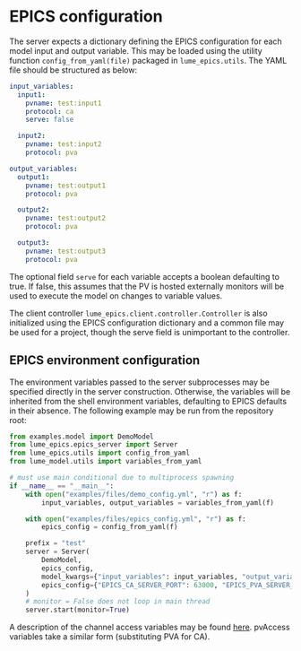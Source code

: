# EPICS configuration


The server expects a dictionary defining the EPICS configuration for each model input and output variable. This may be loaded using the utility function `config_from_yaml(file)` packaged in `lume_epics.utils`. The YAML file should be structured as below:


```yaml
input_variables:
  input1:
    pvname: test:input1
    protocol: ca
    serve: false

  input2:
    pvname: test:input2
    protocol: pva

output_variables:
  output1:
    pvname: test:output1
    protocol: pva

  output2:
    pvname: test:output2
    protocol: pva

  output3:
    pvname: test:output3
    protocol: pva
```

The optional field `serve` for each variable accepts a boolean defaulting to true. If false, this assumes that the PV is hosted externally monitors will be used to execute the model on changes to variable values.

The client controller `lume_epics.client.controller.Controller` is also initialized using the EPICS configuration dictionary and a common file may be used for a project, though the serve field is unimportant to the controller.


## EPICS environment configuration

The environment variables passed to the server subprocesses may be specified directly in the server construction. Otherwise, the variables will be inherited from the shell environment variables, defaulting to EPICS defaults in their absence. The following example may be run from the repository root:


```python
from examples.model import DemoModel
from lume_epics.epics_server import Server
from lume_epics.utils import config_from_yaml
from lume_model.utils import variables_from_yaml

# must use main conditional due to multiprocess spawning
if __name__ == "__main__":
    with open("examples/files/demo_config.yml", "r") as f:
        input_variables, output_variables = variables_from_yaml(f)

    with open("examples/files/epics_config.yml", "r") as f:
        epics_config = config_from_yaml(f)

    prefix = "test"
    server = Server(
        DemoModel,
        epics_config,
        model_kwargs={"input_variables": input_variables, "output_variables": output_variables},
        epics_config={"EPICS_CA_SERVER_PORT": 63000, "EPICS_PVA_SERVER_PORT": 63001}
    )
    # monitor = False does not loop in main thread
    server.start(monitor=True)
```

A description of the channel access variables may be found [here](https://epics.anl.gov/base/R3-14/12-docs/CAref.html#EPICS). pvAccess variables take a similar form (substituting PVA for CA).
